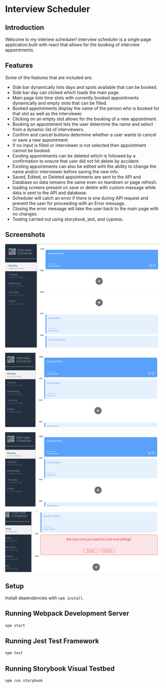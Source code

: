 # Interview Scheduler

## Introduction

Welcome to my interiew scheduler! interview scheduler is a single page application built with react that allows for the booking of interview appointments. 

## Features

Some of the features that are included are:

- Side bar dynamically lists days and spots available that can be booked. 
- Side bar day can clicked which loads the main page. 
- Main page lists time slots with currently booked appointments dynamically and empty slots that can be filled. 
- Booked appointments display the name of the person who is booked for that slot as well as the interviewer. 
- Clicking on an empty slot allows for the booking of a new appointment. 
- Booking an appointment lets the user determine the name and select from a dynamic list of interviewers. 
- Confirm and cancel buttons determine whether a user wants to cancel or save a new appointment. 
- If no input is filled or interviewer is not selected then appointment cannot be booked.
- Existing appointments can be deleted which is followed by a confirmation to ensure that user did not hit delete by accident. 
- Existing appointments can also be edited wiht the ability to change the name and/or interviewer before saving the new info. 
- Saved, Edited, or Deleted appointments are sent to the API and Database so data remains the same even on teardown or page refresh.  
- loading screens present on save or delete with custom message while data is sent to the API and database.
- Scheduler will catch an error if there is one during API request and prevent the user for proceeding with an Error message. 
- Closing the error message will take the user back to the main page with no changes. 
- Testing carried out using storybook, jest, and cypress. 

## Screenshots

!["Main page of scheduler"](https://github.com/Tbrowwnnn/interview_scheduler/blob/master/docs/scheduler_main.PNG)

!["New appointment form"](https://github.com/Tbrowwnnn/interview_scheduler/blob/master/docs/new-appointment-saved.PNG)

!["New appointment on main page"](https://github.com/Tbrowwnnn/interview_scheduler/blob/master/docs/new-appointment-saved.PNG)

!["Delete appointment confirmation"](https://github.com/Tbrowwnnn/interview_scheduler/blob/master/docs/delete-confirm.PNG)

## Setup

Install dependencies with `npm install`.

## Running Webpack Development Server

```sh
npm start
```

## Running Jest Test Framework

```sh
npm test
```

## Running Storybook Visual Testbed

```sh
npm run storybook
```
